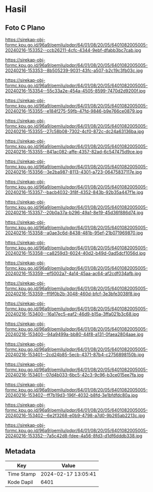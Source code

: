 # Hasil

## Foto C Plano

https://sirekap-obj-formc.kpu.go.id/96a9/pemilu/pdpr/64/01/08/20/05/6401082005005-20240216-153352--ccb26211-4cfc-4344-9ebf-dfabb3bc7cab.jpg

https://sirekap-obj-formc.kpu.go.id/96a9/pemilu/pdpr/64/01/08/20/05/6401082005005-20240216-153353--8b505239-9031-43fc-a507-b2c19c3fb03c.jpg

https://sirekap-obj-formc.kpu.go.id/96a9/pemilu/pdpr/64/01/08/20/05/6401082005005-20240216-153354--55c33a2e-454a-4505-8599-7470d2d9200f.jpg

https://sirekap-obj-formc.kpu.go.id/96a9/pemilu/pdpr/64/01/08/20/05/6401082005005-20240216-153355--e184f275-59fb-47fd-9846-b9e766ce0879.jpg

https://sirekap-obj-formc.kpu.go.id/96a9/pemilu/pdpr/64/01/08/20/05/6401082005005-20240216-153355--27c58b08-7302-4cf0-872c-dc24a63136ba.jpg

https://sirekap-obj-formc.kpu.go.id/96a9/pemilu/pdpr/64/01/08/20/05/6401082005005-20240216-153355--841ac082-affe-4357-82ad-6c547475d9ce.jpg

https://sirekap-obj-formc.kpu.go.id/96a9/pemilu/pdpr/64/01/08/20/05/6401082005005-20240216-153356--3e2ba987-8113-4301-a723-06475837117e.jpg

https://sirekap-obj-formc.kpu.go.id/96a9/pemilu/pdpr/64/01/08/20/05/6401082005005-20240216-153357--bacb4032-3f8f-4352-843b-92b35a447f1e.jpg

https://sirekap-obj-formc.kpu.go.id/96a9/pemilu/pdpr/64/01/08/20/05/6401082005005-20240216-153357--20b0a37a-b296-49a1-8e19-45d36f886d74.jpg

https://sirekap-obj-formc.kpu.go.id/96a9/pemilu/pdpr/64/01/08/20/05/6401082005005-20240216-153358--a0ae3c6d-8438-481b-95ef-21b071969870.jpg

https://sirekap-obj-formc.kpu.go.id/96a9/pemilu/pdpr/64/01/08/20/05/6401082005005-20240216-153358--ca8259d3-6024-40d2-b49d-0ad5dcf1056d.jpg

https://sirekap-obj-formc.kpu.go.id/96a9/pemilu/pdpr/64/01/08/20/05/6401082005005-20240216-153359--ef5002a7-4a14-45aa-ac64-af2cdf034afb.jpg

https://sirekap-obj-formc.kpu.go.id/96a9/pemilu/pdpr/64/01/08/20/05/6401082005005-20240216-153359--ff9f0b2b-3048-460d-bfcf-3e3bfe3038f8.jpg

https://sirekap-obj-formc.kpu.go.id/96a9/pemilu/pdpr/64/01/08/20/05/6401082005005-20240216-153400--16a17ec5-eaf2-46d9-b15a-3ffa021b3c68.jpg

https://sirekap-obj-formc.kpu.go.id/96a9/pemilu/pdpr/64/01/08/20/05/6401082005005-20240216-153400--94a9499a-bb80-44f8-a131-0faea2804aae.jpg

https://sirekap-obj-formc.kpu.go.id/96a9/pemilu/pdpr/64/01/08/20/05/6401082005005-20240216-153401--2cd24b85-5ecb-4371-87b4-c2756898150b.jpg

https://sirekap-obj-formc.kpu.go.id/96a9/pemilu/pdpr/64/01/08/20/05/6401082005005-20240216-153401--07d4b033-6bc5-42c3-9c96-b3ce015ee7fa.jpg

https://sirekap-obj-formc.kpu.go.id/96a9/pemilu/pdpr/64/01/08/20/05/6401082005005-20240216-153402--ff7b19d3-196f-4032-b8fd-3e1bfdfdc80a.jpg

https://sirekap-obj-formc.kpu.go.id/96a9/pemilu/pdpr/64/01/08/20/05/6401082005005-20240216-153402--6e2f3268-e0b9-4798-a7d0-9b265ab2213c.jpg

https://sirekap-obj-formc.kpu.go.id/96a9/pemilu/pdpr/64/01/08/20/05/6401082005005-20240216-153352--7a5c42d8-fdee-4a56-8fd3-d1df6dddb338.jpg


## Metadata

| Key        | Value               |
| ---------- | ------------------- |
| Time Stamp | 2024-02-17 13:05:41 |
| Kode Dapil | 6401                |




